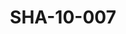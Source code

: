 ---
pid: SHA-10-007
title: SHA-10-007
language: en
collection: Sharhabil Ahmed
original_label: 
rights: Sharhabil Ahmed
location_of_original: Sharhabil Ahmed
photographer_or_studio: 
scanned_from: photograph 8.7 by 9.1
_date: late 1950s
location: Khartoum, Zoo
description: Sharhabil Ahmed al Tayeb Muhammad Sa'eed and another
additional_notes: 
permission_display: 'yes'
on_server: 'no'
on_website: 'no'
permalink: /archive/en/sha-10-007.html
layout: photo-page
---